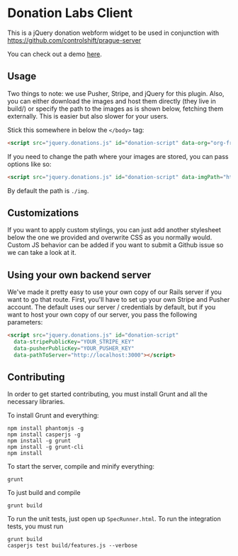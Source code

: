 Donation Labs Client
======

This is a jQuery donation webform widget to be used in conjunction with https://github.com/controlshift/prague-server

You can check out a demo [here](http://www.changesprout.com/prague-client/).

## Usage

Two things to note: we use Pusher, Stripe, and jQuery for this plugin. Also, you can either download the images and host them directly (they live in build/) or specify the path to the images as is shown below, fetching them externally. This is easier but also slower for your users.

Stick this somewhere in below the `</body>` tag:

```html
<script src="jquery.donations.js" id="donation-script" data-org="org-from-server"></script>
```

If you need to change the path where your images are stored, you can pass options like so:

```html
<script src="jquery.donations.js" id="donation-script" data-imgPath="http://www.changesprout.com/prague-client/build/img"></script>
```

By default the path is `./img`.

## Customizations

If you want to apply custom stylings, you can just add another stylesheet below the one we provided and overwrite CSS as you normally would. Custom JS behavior can be added if you want to submit a Github issue so we can take a look at it. 

## Using your own backend server

We've made it pretty easy to use your own copy of our Rails server if you want to go that route. First, you'll have to set up your own Stripe and Pusher account. The default uses our server / credentials by default, but if you want to host your own copy of our server, you pass the following parameters:

```html
<script src="jquery.donations.js" id="donation-script"
  data-stripePublicKey="YOUR_STRIPE_KEY"
  data-pusherPublicKey="YOUR_PUSHER_KEY"
  data-pathToServer="http://localhost:3000"></script>
```

## Contributing

In order to get started contributing, you must install Grunt and all the necessary libraries.

To install Grunt and everything:

    npm install phantomjs -g
    npm install casperjs -g
    npm install -g grunt
    npm install -g grunt-cli
    npm install

To start the server, compile and minify everything:

```
grunt
```

To just build and compile

```
grunt build
```

To run the unit tests, just open up `SpecRunner.html`. To run the integration tests, you must run

```
grunt build
casperjs test build/features.js --verbose
```
